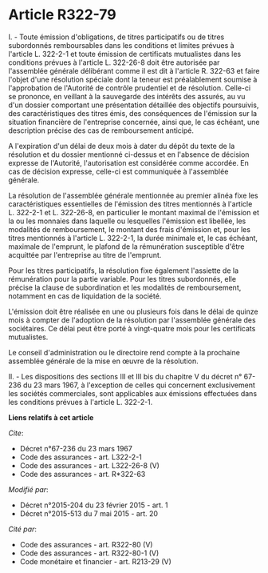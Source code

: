 # Article R322-79

I. - Toute émission d'obligations, de titres participatifs ou de titres subordonnés remboursables dans les conditions et
limites prévues à l'article L. 322-2-1 et toute émission de certificats mutualistes dans les conditions prévues à l'article
L. 322-26-8 doit être autorisée par l'assemblée générale délibérant comme il est dit à l'article R. 322-63 et faire l'objet
d'une résolution spéciale dont la teneur est préalablement soumise à l'approbation de l'Autorité de contrôle prudentiel et de
résolution. Celle-ci se prononce, en veillant à la sauvegarde des intérêts des assurés, au vu d'un dossier comportant une
présentation détaillée des objectifs poursuivis, des caractéristiques des titres émis, des conséquences de l'émission sur la
situation financière de l'entreprise concernée, ainsi que, le cas échéant, une description précise des cas de remboursement
anticipé. 

A l'expiration d'un délai de deux mois à dater du dépôt du texte de la résolution et du dossier mentionné ci-dessus et en
l'absence de décision expresse de l'Autorité, l'autorisation est considérée comme accordée. En cas de décision expresse,
celle-ci est communiquée à l'assemblée générale. 

La résolution de l'assemblée générale mentionnée au premier alinéa fixe les caractéristiques essentielles de l'émission des
titres mentionnés à l'article L. 322-2-1 et L. 322-26-8, en particulier le montant maximal de l'émission et la ou les
monnaies dans laquelle ou lesquelles l'émission est libellée, les modalités de remboursement, le montant des frais d'émission
et, pour les titres mentionnés à l'article L. 322-2-1, la durée minimale et, le cas échéant, maximale de l'emprunt, le
plafond de la rémunération susceptible d'être acquittée par l'entreprise au titre de l'emprunt. 

Pour les titres participatifs, la résolution fixe également l'assiette de la rémunération pour la partie variable. Pour les
titres subordonnés, elle précise la clause de subordination et les modalités de remboursement, notamment en cas de
liquidation de la société. 

L'émission doit être réalisée en une ou plusieurs fois dans le délai de quinze mois à compter de l'adoption de la résolution
par l'assemblée générale des sociétaires. Ce délai peut être porté à vingt-quatre mois pour les certificats mutualistes. 

Le conseil d'administration ou le directoire rend compte à la prochaine assemblée générale de la mise en œuvre de la
résolution.

II. - Les dispositions des sections III et III bis du chapitre V du décret n° 67-236 du 23 mars 1967, à l'exception de celles
qui concernent exclusivement les sociétés commerciales, sont applicables aux émissions effectuées dans les conditions prévues
à l'article L. 322-2-1.

**Liens relatifs à cet article**

_Cite_:

  - Décret n°67-236 du 23 mars 1967
  - Code des assurances - art. L322-2-1
  - Code des assurances - art. L322-26-8 (V)
  - Code des assurances - art. R*322-63

_Modifié par_:

  - Décret n°2015-204 du 23 février 2015 - art. 1
  - Décret n°2015-513 du 7 mai 2015 - art. 20

_Cité par_:

  - Code des assurances - art. R322-80 (V)
  - Code des assurances - art. R322-80-1 (V)
  - Code monétaire et financier - art. R213-29 (V)
